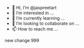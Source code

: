 - 👋 Hi, I’m @jaspreetart
- 👀 I’m interested in ...
- 🌱 I’m currently learning ...
- 💞️ I’m looking to collaborate on ...
- 📫 How to reach me ...

new change 
999
<!---
jaspreetart/jaspreetart is a ✨ special ✨ repository because its `README.md` (this file) appears on your GitHub profile.
You can click the Preview link to take a look at your changes.
--->
